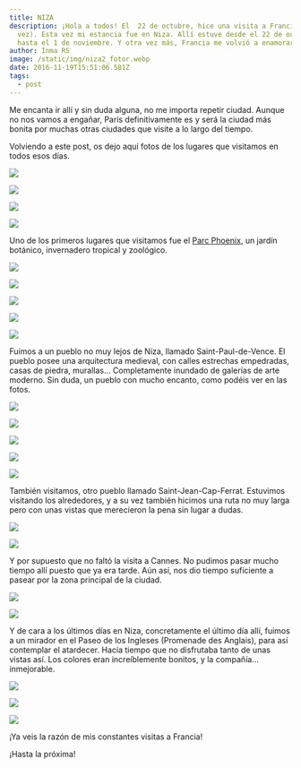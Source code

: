 ```yaml
---
title: NIZA
description: ¡Hola a todos! El  22 de octubre, hice una visita a Francia (otra
  vez). Esta vez mi estancia fue en Niza. Allí estuve desde el 22 de octubre
  hasta el 1 de noviembre. Y otra vez más, Francia me volvió a enamorar.
author: Inma RS
image: /static/img/niza2_fotor.webp
date: 2016-11-19T15:51:06.581Z
tags:
  - post
---
```

Me encanta ir allí y sin duda alguna, no me importa repetir ciudad. Aunque no nos vamos a engañar, París definitivamente es y será la ciudad más bonita por muchas otras ciudades que visite a lo largo del tiempo.

Volviendo a este post, os dejo aquí fotos de los lugares que visitamos en todos esos días.

![](/static/img/niza1editada.webp)

![](/static/img/niza2_fotor.webp)

![](/static/img/niza5.webp)

![](/static/img/niza9.webp)

Uno de los primeros lugares que visitamos fue el [Parc Phoenix](http://www.parc-phoenix.org/), un jardín botánico, invernadero tropical y zoológico.

![](/static/img/phoenix1_fotor.webp)

![](/static/img/phoenix2_fotor.webp)

![](/static/img/phoenix5_fotor.webp)

![](/static/img/niza10.webp)

![](/static/img/phoenix6_fotor.webp)

Fuimos a un pueblo no muy lejos de Niza, llamado Saint-Paul-de-Vence. El pueblo posee una arquitectura medieval, con calles estrechas empedradas, casas de piedra, murallas… Completamente inundado de galerías de arte moderno. Sin duda, un pueblo con mucho encanto, como podéis ver en las fotos.

![](/static/img/sjean1_fotor.webp)

![](/static/img/sjean2.webp)

![](/static/img/sjean5_fotor.webp)

![](/static/img/sjean4_fotor.webp)

![](/static/img/sjean6_fotor.webp)

También visitamos, otro pueblo llamado Saint-Jean-Cap-Ferrat. Estuvimos visitando los alrededores, y a su vez también hicimos una ruta no muy larga pero con unas vistas que merecieron la pena sin lugar a dudas.

![](/static/img/bahia1.webp)

![](/static/img/bahia2_fotor.webp)

Y por supuesto que no faltó la visita a Cannes. No pudimos pasar mucho tiempo allí puesto que ya era tarde. Aún así, nos dio tiempo suficiente a pasear por la zona principal de la ciudad.

![](/static/img/cannes2.webp)

![](/static/img/cannes1.webp)

Y de cara a los últimos días en Niza, concretamente el último día allí, fuimos a un mirador en el Paseo de los Ingleses (Promenade des Anglais), para así contemplar el atardecer. Hacía tiempo que no disfrutaba tanto de unas vistas así. Los colores eran increíblemente bonitos, y la compañía… inmejorable.

![](/static/img/nizasol5.webp)

![](/static/img/nizasol2.webp)

![](/static/img/niza8.webp)

¡Ya veis la razón de mis constantes visitas a Francia!

¡Hasta la próxima!